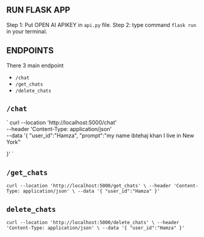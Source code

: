 RUN FLASK APP
--------------

Step 1: Put OPEN AI APIKEY in `api.py` file.
Step 2: type command `flask run` in your terminal.


ENDPOINTS
---------

There 3 main endpoint
- `/chat`
- `/get_chats`
- `/delete_chats`


`/chat`
---------

` curl --location 'http://localhost:5000/chat' \
--header 'Content-Type: application/json' \
--data '{
    "user_id":"Hamza",
    "prompt":"my name ibtehaj khan I live in New York"

}' `



`/get_chats`
-----------

`curl --location 'http://localhost:5000/get_chats' \
--header 'Content-Type: application/json' \
--data '{
    "user_id":"Hamza"
}'`

`delete_chats`
--------------

`curl --location 'http://localhost:5000/delete_chats' \
--header 'Content-Type: application/json' \
--data '{
    "user_id":"Hamza"
}'`
